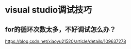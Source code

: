 # visual studio调试技巧

## for的循环次数太多，不好调试怎么办？

https://blog.csdn.net/xiaoyu21520/article/details/109637278
